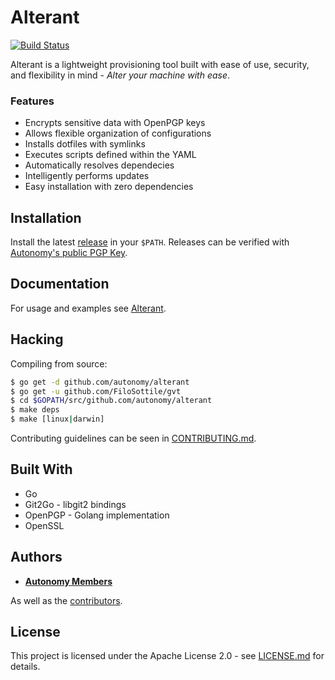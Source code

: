 # Alterant
[![Build Status](https://travis-ci.org/autonomy/alterant.svg?branch=master)](https://travis-ci.org/autonomy/alterant)

Alterant is a lightweight provisioning tool built with ease of use, security, and flexibility in mind - _Alter your machine with ease_.

### Features
* Encrypts sensitive data with OpenPGP keys
* Allows flexible organization of configurations
* Installs dotfiles with symlinks
* Executes scripts defined within the YAML
* Automatically resolves dependecies
* Intelligently performs updates
* Easy installation with zero dependencies

## Installation
Install the latest [release](https://github.com/autonomy/alterant/releases) in your `$PATH`. Releases can be verified with [Autonomy's public PGP Key](http://autonomy.github.io).

## Documentation
For usage and examples see [Alterant](http://autonomy.github.io/alterant).

## Hacking
Compiling from source:
````bash
$ go get -d github.com/autonomy/alterant
$ go get -u github.com/FiloSottile/gvt
$ cd $GOPATH/src/github.com/autonomy/alterant
$ make deps
$ make [linux|darwin]
````
Contributing guidelines can be seen in [CONTRIBUTING.md](CONTRIBUTING.md).

## Built With

* Go
* Git2Go - libgit2 bindings
* OpenPGP - Golang implementation
* OpenSSL

## Authors

* **[Autonomy Members](https://github.com/orgs/autonomy/people)**

As well as the [contributors](https://github.com/autonomy/alterant/contributors).

## License

This project is licensed under the Apache License 2.0 - see [LICENSE.md](LICENSE.md) for details.
